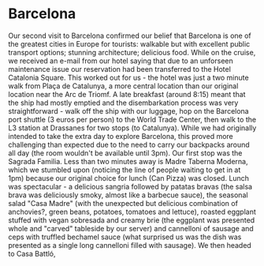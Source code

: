 # Barcelona
Our second visit to Barcelona confirmed our belief that Barcelona is one of the greatest cities in Europe for tourists: walkable but with excellent public transport options; stunning architecture; delicious food. 
While on the cruise, we received an e-mail from our hotel saying that due to an unforseen maintenance issue our reservation had been transferred to the Hotel Catalonia Square. This worked out for us - the hotel was just a two minute walk from Plaça de Catalunya, a more central location than our original location near the Arc de Triomf. A late breakfast (around 8:15) meant that the ship had mostly emptied and the disembarkation process was very straightforward - walk off the ship with our luggage, hop on the Barcelona port shuttle (3 euros per person) to the World Trade Center, then walk to the L3 station at Drassanes for two stops (to Catalunya). 
While we had originally intended to take the extra day to explore Barcelona, this proved more challenging than expected due to the need to carry our backpacks around all day (the room wouldn't be available until 3pm). Our first stop was the Sagrada Familia.
Less than two minutes away is Madre Taberna Moderna, which we stumbled upon (noticing the line of people waiting to get in at 1pm) because our original choice for lunch (Can Pizza) was closed. Lunch was spectacular - a delicious sangria followed by patatas bravas (the salsa brava was deliciously smoky, almost like a barbecue sauce), the seasonal salad "Casa Madre" (with the unexpected but delicious combination of anchovies?, green beans, potatoes, tomatoes and lettuce), roasted eggplant stuffed with vegan sobresada and creamy brie (the eggplant was presented whole and "carved" tableside by our server) and cannelloni of sausage and ceps with truffled bechamel sauce (what surprised us was the dish was presented as a single long cannelloni filled with sausage).
We then headed to Casa Battló, 
